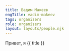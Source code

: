 ```yaml
---
title: Вадим Макеев
engTitle: vadim-makeev
tags: organizers
role: organizers
layout: layouts/people.njk
---
```

Привет, я {{ title }}

